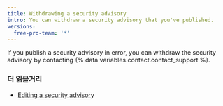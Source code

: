 ```yaml
---
title: Withdrawing a security advisory
intro: You can withdraw a security advisory that you've published.
versions:
  free-pro-team: '*'
---
```


If you publish a security advisory in error, you can withdraw the security advisory by contacting {% data variables.contact.contact_support %}.

### 더 읽을거리

- [Editing a security advisory](/github/managing-security-vulnerabilities/editing-a-security-advisory)
